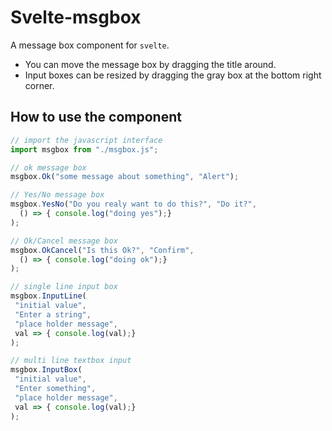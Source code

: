 # Svelte-msgbox

A message box component for `svelte`.  

- You can move the message box by dragging the title around.
- Input boxes can be resized by dragging the gray box at the bottom right corner.



## How to use the component

```javascript
// import the javascript interface
import msgbox from "./msgbox.js";

// ok message box
msgbox.Ok("some message about something", "Alert");

// Yes/No message box
msgbox.YesNo("Do you realy want to do this?", "Do it?", 
  () => { console.log("doing yes");}
);

// Ok/Cancel message box
msgbox.OkCancel("Is this Ok?", "Confirm", 
  () => { console.log("doing ok");}
);

// single line input box 
msgbox.InputLine(
 "initial value",
 "Enter a string",
 "place holder message",
 val => { console.log(val);}
);

// multi line textbox input
msgbox.InputBox(
 "initial value",
 "Enter something",
 "place holder message",
 val => { console.log(val);}
);
```





